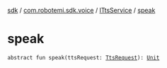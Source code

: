 [sdk](../../index.md) / [com.robotemi.sdk.voice](../index.md) / [ITtsService](index.md) / [speak](./speak.md)

# speak

`abstract fun speak(ttsRequest: `[`TtsRequest`](../../com.robotemi.sdk/-tts-request/index.md)`): `[`Unit`](https://kotlinlang.org/api/latest/jvm/stdlib/kotlin/-unit/index.html)